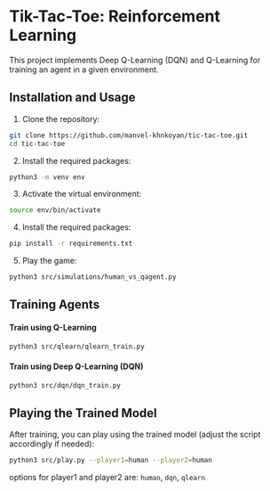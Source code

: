 # Tik-Tac-Toe: Reinforcement Learning

This project implements Deep Q-Learning (DQN) and Q-Learning for training an agent in a given environment.

## Installation and Usage

1. Clone the repository:
```bash
git clone https://github.com/manvel-khnkoyan/tic-tac-toe.git
cd tic-tac-toe
```

2. Install the required packages:

```bash
python3 -m venv env
```

3. Activate the virtual environment:
```bash
source env/bin/activate
```

4. Install the required packages:
```bash
pip install -r requirements.txt
```

5. Play the game:
```bash
python3 src/simulations/human_vs_qagent.py
```

## Training Agents

#### Train using Q-Learning

```bash
python3 src/qlearn/qlearn_train.py
```

#### Train using Deep Q-Learning (DQN)

```bash
python3 src/dqn/dqn_train.py
```

## Playing the Trained Model

After training, you can play using the trained model (adjust the script accordingly if needed):

```bash
python3 src/play.py --player1=human --player2=human
```

options for player1 and player2 are: `human`, `dqn`, `qlearn`
